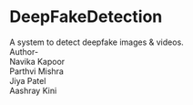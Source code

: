 # DeepFakeDetection
 A system to detect deepfake images &amp; videos.
<br>
 Author- 
 <br>
 Navika Kapoor
 <br>
 Parthvi Mishra
 <br>
 Jiya Patel
 <br>
 Aashray Kini

 
